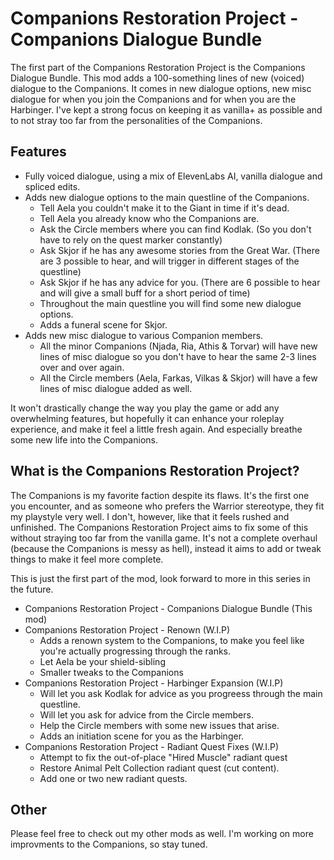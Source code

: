 # Companions Restoration Project - Companions Dialogue Bundle

The first part of the Companions Restoration Project is the Companions Dialogue Bundle. This mod adds a 100-something lines of new (voiced) dialogue to the Companions. It comes in new dialogue options, new misc dialogue for when you join the Companions and for when you are the Harbinger. I've kept a strong focus on keeping it as vanilla+ as possible and to not stray too far from the personalities of the Companions.

## Features

- Fully voiced dialogue, using a mix of ElevenLabs AI, vanilla dialogue and spliced edits.
- Adds new dialogue options to the main questline of the Companions.
	- Tell Aela you couldn't make it to the Giant in time if it's dead.
	- Tell Aela you already know who the Companions are.
	- Ask the Circle members where you can find Kodlak. (So you don't have to rely on the quest marker constantly)
	- Ask Skjor if he has any awesome stories from the Great War. (There are 3 possible to hear, and will trigger in different stages of the questline)
	- Ask Skjor if he has any advice for you. (There are 6 possible to hear and will give a small buff for a short period of time)
	- Throughout the main questline you will find some new dialogue options.
	- Adds a funeral scene for Skjor.
- Adds new misc dialogue to various Companion members.
	- All the minor Companions (Njada, Ria, Athis & Torvar) will have new lines of misc dialogue so you don't have to hear the same 2-3 lines over and over again.
	- All the Circle members (Aela, Farkas, Vilkas & Skjor) will have a few lines of misc dialogue added as well.

It won't drastically change the way you play the game or add any overwhelming features, but hopefully it can enhance your roleplay experience, and make it feel a little fresh again. And especially breathe some new life into the Companions.

## What is the Companions Restoration Project?

The Companions is my favorite faction despite its flaws. It's the first one you encounter, and as someone who prefers the Warrior stereotype, they fit my playstyle very well. I don't, however, like that it feels rushed and unfinished. The Companions Restoration Project aims to fix some of this without straying too far from the vanilla game. It's not a complete overhaul (because the Companions is messy as hell), instead it aims to add or tweak things to make it feel more complete. 

This is just the first part of the mod, look forward to more in this series in the future.

- Companions Restoration Project - Companions Dialogue Bundle (This mod)
- Companions Restoration Project - Renown (W.I.P)
	- Adds a renown system to the Companions, to make you feel like you're actually progressing through the ranks.
	- Let Aela be your shield-sibling
	- Smaller tweaks to the Companions
- Companions Restoration Project - Harbinger Expansion (W.I.P)
	- Will let you ask Kodlak for advice as you progreess through the main questline.
	- Will let you ask for advice from the Circle members.
	- Help the Circle members with some new issues that arise.
	- Adds an initiation scene for you as the Harbinger.
- Companions Restoration Project - Radiant Quest Fixes (W.I.P)
	- Attempt to fix the out-of-place "Hired Muscle" radiant quest
	- Restore Animal Pelt Collection radiant quest (cut content).
	- Add one or two new radiant quests.

## Other

Please feel free to check out my other mods as well. I'm working on more improvments to the Companions, so stay tuned.